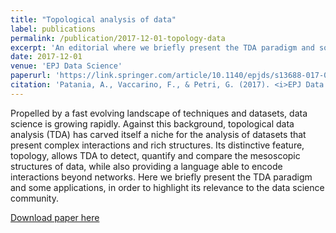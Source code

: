 ```yaml
---
title: "Topological analysis of data"
label: publications
permalink: /publication/2017-12-01-topology-data
excerpt: 'An editorial where we briefly present the TDA paradigm and some applications, in order to highlight its relevance to the data science community.'
date: 2017-12-01
venue: 'EPJ Data Science'
paperurl: 'https://link.springer.com/article/10.1140/epjds/s13688-017-0104-x'
citation: 'Patania, A., Vaccarino, F., & Petri, G. (2017). <i>EPJ Data Science</i>. 6(1), 7.'
---
```

Propelled by a fast evolving landscape of techniques and datasets, data science is growing rapidly. Against this background, topological data analysis (TDA) has carved itself a niche for the analysis of datasets that present complex interactions and rich structures. Its distinctive feature, topology, allows TDA to detect, quantify and compare the mesoscopic structures of data, while also providing a language able to encode interactions beyond networks. Here we briefly present the TDA paradigm and some applications, in order to highlight its relevance to the data science community.

[Download paper here](https://link.springer.com/article/10.1140/epjds/s13688-017-0104-x)
